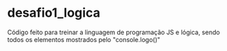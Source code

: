 # desafio1_logica
Código feito para treinar a linguagem de programação JS e lógica, sendo todos os elementos mostrados pelo "console.logo()"
